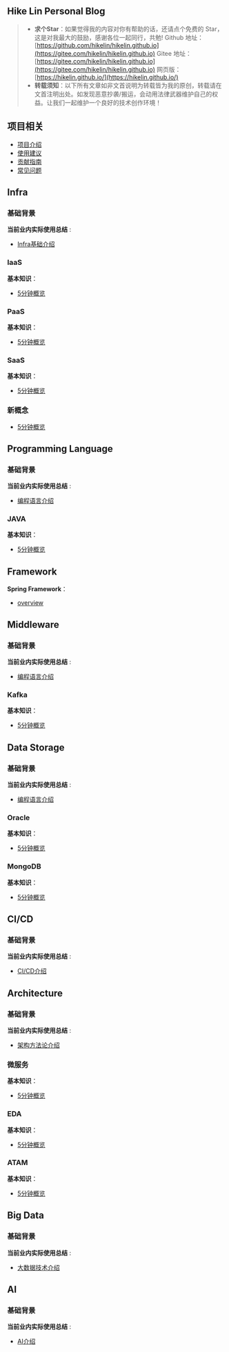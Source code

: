 ## Hike Lin Personal Blog

> - **求个Star**：如果觉得我的内容对你有帮助的话，还请点个免费的 Star，这是对我最大的鼓励，感谢各位一起同行，共勉! Github 地址：[https://github.com/hikelin/hikelin.github.io](https://gitee.com/hikelin/hikelin.github.io)  Gitee 地址：[https://gitee.com/hikelin/hikelin.github.io](https://gitee.com/hikelin/hikelin.github.io) 网页版： [https://hikelin.github.io/](https://hikelin.github.io/)
> - **转载须知**：以下所有文章如非文首说明为转载皆为我的原创，转载请在文首注明出处。如发现恶意抄袭/搬运，会动用法律武器维护自己的权益。让我们一起维护一个良好的技术创作环境！

## 项目相关

- [项目介绍](./intro)
- [使用建议](./read-suggestion)
- [贡献指南](./contribution-guideline)
- [常见问题](./faq)

## Infra

### 基础背景

**当前业内实际使用总结** :

- [Infra基础介绍](./docs/infra/basis/infra-basic-01)

### IaaS

**基本知识**：

- [5分钟概览](./docs/infra/iaas/5-mins-overview)

### PaaS

**基本知识**：

- [5分钟概览](./docs/infra/PaaS/5-mins-overview) 

### SaaS

**基本知识**：

- [5分钟概览](./docs/infra/SaaS/5-mins-overview) 

### 新概念

- [5分钟概览](./docs/infra/new-concept/5-mins-overview) 

## Programming Language

### 基础背景

**当前业内实际使用总结** :

- [编程语言介绍](./docs/programming/basis/programming-basic-01)

### JAVA

**基本知识**：

- [5分钟概览](./docs/programming/java/5-mins-overview) 

## Framework
**Spring Framework**：
- [overview](./docs/framework/spring-framework) 


## Middleware

### 基础背景

**当前业内实际使用总结** :

- [编程语言介绍](./docs/middleware/basis/middleware-basic-01)

### Kafka

**基本知识**：

- [5分钟概览](./docs/middleware/kafka/5-mins-overview) 


## Data Storage


### 基础背景

**当前业内实际使用总结** :

- [编程语言介绍](./docs/data-storage/basis/data-storage-basic-01)


### Oracle

**基本知识**：

- [5分钟概览](./docs/data-storage/oracle/5-mins-overview) 


### MongoDB

**基本知识**：

- [5分钟概览](./docs/data-storage/mongodb/5-mins-overview) 


## CI/CD

### 基础背景

**当前业内实际使用总结** :

- [CI/CD介绍](./ci-cd/basis/ci-cd-basic-01)


## Architecture

### 基础背景

**当前业内实际使用总结** :

- [架构方法论介绍](./docs/architecture/basis/architecture-basic-01)


### 微服务

**基本知识**：

- [5分钟概览](./docs/architecture/microservice/5-mins-overview) 

### EDA

**基本知识**：

- [5分钟概览](./docs/architecture/eda/5-mins-overview) 


### ATAM

**基本知识**：

- [5分钟概览](./docs/architecture/atam/5-mins-overview) 

## Big Data

### 基础背景

**当前业内实际使用总结** :

- [大数据技术介绍](./bigdata/basis/bigdata-basic-01)

## AI

### 基础背景

**当前业内实际使用总结** :

- [AI介绍](./ai/basis/ai-basic-01)
